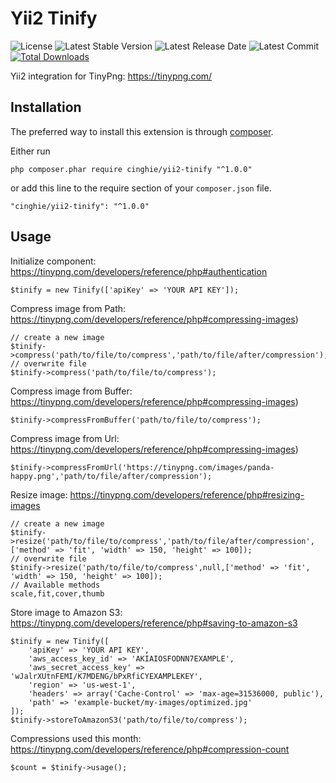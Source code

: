 # Yii2 Tinify

![License](https://img.shields.io/packagist/l/cinghie/yii2-tinify.svg)
![Latest Stable Version](https://img.shields.io/github/release/cinghie/yii2-tinify.svg)
![Latest Release Date](https://img.shields.io/github/release-date/cinghie/yii2-tinify.svg)
![Latest Commit](https://img.shields.io/github/last-commit/cinghie/yii2-tinify.svg)
[![Total Downloads](https://img.shields.io/packagist/dt/cinghie/yii2-tinify.svg)](https://packagist.org/packages/cinghie/yii2-tinify)

Yii2 integration for TinyPng: https://tinypng.com/

Installation
-----------------

The preferred way to install this extension is through [composer](http://getcomposer.org/download/).

Either run

```
php composer.phar require cinghie/yii2-tinify "^1.0.0"
```

or add this line to the require section of your `composer.json` file.

```
"cinghie/yii2-tinify": "^1.0.0"
```

Usage
-----------------

Initialize component: https://tinypng.com/developers/reference/php#authentication

```
$tinify = new Tinify(['apiKey' => 'YOUR API KEY']);
```

Compress image from Path: https://tinypng.com/developers/reference/php#compressing-images)

```
// create a new image
$tinify->compress('path/to/file/to/compress','path/to/file/after/compression');
// overwrite file
$tinify->compress('path/to/file/to/compress');
```

Compress image from Buffer: https://tinypng.com/developers/reference/php#compressing-images)

```
$tinify->compressFromBuffer('path/to/file/to/compress');
```

Compress image from Url: https://tinypng.com/developers/reference/php#compressing-images)

```
$tinify->compressFromUrl('https://tinypng.com/images/panda-happy.png','path/to/file/after/compression');
```

Resize image: https://tinypng.com/developers/reference/php#resizing-images

```
// create a new image
$tinify->resize('path/to/file/to/compress','path/to/file/after/compression',['method' => 'fit', 'width' => 150, 'height' => 100]);
// overwrite file
$tinify->resize('path/to/file/to/compress',null,['method' => 'fit', 'width' => 150, 'height' => 100]);
// Available methods
scale,fit,cover,thumb
```

Store image to Amazon S3: https://tinypng.com/developers/reference/php#saving-to-amazon-s3

```
$tinify = new Tinify([  
	'apiKey' => 'YOUR API KEY',  
	'aws_access_key_id' => 'AKIAIOSFODNN7EXAMPLE',  
	'aws_secret_access_key' => 'wJalrXUtnFEMI/K7MDENG/bPxRfiCYEXAMPLEKEY',  
	'region' => 'us-west-1',  
	'headers' => array('Cache-Control' => 'max-age=31536000, public'),  
	'path' => 'example-bucket/my-images/optimized.jpg'
]);
$tinify->storeToAmazonS3('path/to/file/to/compress');
```

Compressions used this month: https://tinypng.com/developers/reference/php#compression-count

```
$count = $tinify->usage();
```
